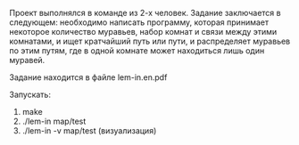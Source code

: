 Проект выполнялся в команде из 2-х человек. Задание заключается в следующем: необходимо написать программу, которая принимает некоторое количество муравьев, набор комнат и связи между этими комнатами, и ищет кратчайший путь или пути, и распределяет муравьев по этим путям, где в одной комнате может находиться лишь один муравей.

Задание находится в файле lem-in.en.pdf

Запускать:
1) make
2) ./lem-in map/test
3) ./lem-in -v map/test (визуализация)
